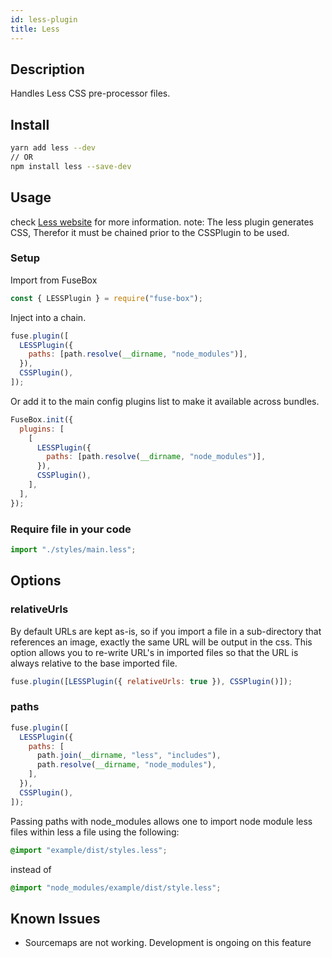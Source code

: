 ```yaml
---
id: less-plugin
title: Less
---
```


## Description

Handles Less CSS pre-processor files.

## Install

```bash
yarn add less --dev
// OR
npm install less --save-dev
```

## Usage

check [Less website](http://lesscss.org/) for more information. note: The less
plugin generates CSS, Therefor it must be chained prior to the CSSPlugin to be
used.

### Setup

Import from FuseBox

```js
const { LESSPlugin } = require("fuse-box");
```

Inject into a chain.

```js
fuse.plugin([
  LESSPlugin({
    paths: [path.resolve(__dirname, "node_modules")],
  }),
  CSSPlugin(),
]);
```

Or add it to the main config plugins list to make it available across bundles.

```js
FuseBox.init({
  plugins: [
    [
      LESSPlugin({
        paths: [path.resolve(__dirname, "node_modules")],
      }),
      CSSPlugin(),
    ],
  ],
});
```

### Require file in your code

```js
import "./styles/main.less";
```

## Options

### relativeUrls

By default URLs are kept as-is, so if you import a file in a sub-directory that
references an image, exactly the same URL will be output in the css. This option
allows you to re-write URL's in imported files so that the URL is always
relative to the base imported file.

```js
fuse.plugin([LESSPlugin({ relativeUrls: true }), CSSPlugin()]);
```

### paths

```js
fuse.plugin([
  LESSPlugin({
    paths: [
      path.join(__dirname, "less", "includes"),
      path.resolve(__dirname, "node_modules"),
    ],
  }),
  CSSPlugin(),
]);
```

Passing paths with node_modules allows one to import node module less files
within less a file using the following:

```css
@import "example/dist/styles.less";
```

instead of

```css
@import "node_modules/example/dist/style.less";
```

## Known Issues

- Sourcemaps are not working. Development is ongoing on this feature
